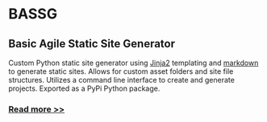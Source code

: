 # BASSG
## Basic Agile Static Site Generator

Custom Python static site generator using [Jinja2](https://jinja.palletsprojects.com/en/3.0.x/) templating and [markdown](https://www.markdownguide.org/) to generate static sites. Allows for custom asset folders and site file structures. Utilizes a command line interface to create and generate projects. Exported as a PyPi Python package.  

### [Read more >>](https://www.github.com/hunterlawson/bassg)